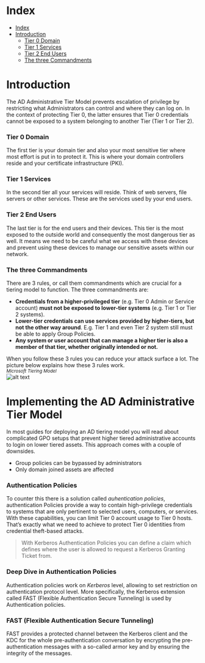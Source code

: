 # Index
- [Index](#index)
- [Introduction](#introduction)
    - [Tier 0 Domain](#tier-0-domain)
    - [Tier 1 Services](#tier-1-services)
    - [Tier 2 End Users](#tier-2-end-users)
    - [The three Commandments](#the-three-commandments)

# Introduction
The AD Administrative Tier Model prevents escalation of privilege by restricting what Administrators can control and where they can log on. In the context of protecting Tier 0, the latter ensures that Tier 0 credentials cannot be exposed to a system belonging to another Tier (Tier 1 or Tier 2).

### Tier 0 Domain
The first tier is your domain tier and also your most sensitive tier where most effort is put in to protect it. This is where your domain controllers reside and your certificate infrastructure (PKI).

### Tier 1 Services
In the second tier all your services will reside. Think of web servers, file servers or other services. These are the services used by your end users.

### Tier 2 End Users
The last tier is for the end users and their devices. This tier is the most exposed to the outside world and consequently the most dangerous tier as well. It means we need to be careful what we access with these devices and prevent using these devices to manage our sensitive assets within our network.

### The three Commandments
There are 3 rules, or call them commandments which are crucial for a tiering model to function. The three commandments are:
- **Credentials from a higher-privileged tier** (e.g. Tier 0 Admin or Service account) **must not be exposed to lower-tier systems** (e.g. Tier 1 or Tier 2 systems).
- **Lower-tier credentials can use services provided by higher-tiers, but not the other way around**. E.g. Tier 1 and even Tier 2 system still must be able to apply Group Policies.
- **Any system or user account that can manage a higher tier is also a member of that tier, whether originally intended or not.**  

When you follow these 3 rules you can reduce your attack surface a lot. The picture below explains how these 3 rules work.  
<sub>*Microsoft Tiering Model*</sub>  
![alt text](https://techcommunity.microsoft.com/t5/s/gxcuf89792/images/bS00MDUyODUxLTU1MDI2Mmk4RTYwNjEwMzI1QUM3RTJB?image-dimensions=450x450&revision=21)

# Implementing the AD Administrative Tier Model
In most guides for deploying an AD tiering model you will read about complicated GPO setups that prevent higher tiered administrative accounts to login on lower tiered assets. This approach comes with a couple of downsides.
- Group policies can be bypassed by administrators
- Only domain joined assets are affected  

### Authentication Policies
To counter this there is a solution called *auhentication policies*, authentication Policies provide a way to contain high-privilege credentials to systems that are only pertinent to selected users, computers, or services. With these capabilities, you can limit Tier 0 account usage to Tier 0 hosts. That’s exactly what we need to achieve to protect Tier 0 identities from credential theft-based attacks.  

> With Kerberos Authentication Policies you can define a claim which defines where the user is allowed to request a Kerberos Granting Ticket from.

### Deep Dive in Authentication Policies
Authentication policies work on *Kerberos* level, allowing to set restriction on authentication protocol level. More specifically, the Kerberos extension called FAST (Flexible Authentication Secure Tunneling) is used by Authentication policies. 

### FAST (Flexible Authentication Secure Tunneling)
FAST provides a protected channel between the Kerberos client and the KDC for the whole pre-authentication conversation by encrypting the pre-authentication messages with a so-called armor key and by ensuring the integrity of the messages.